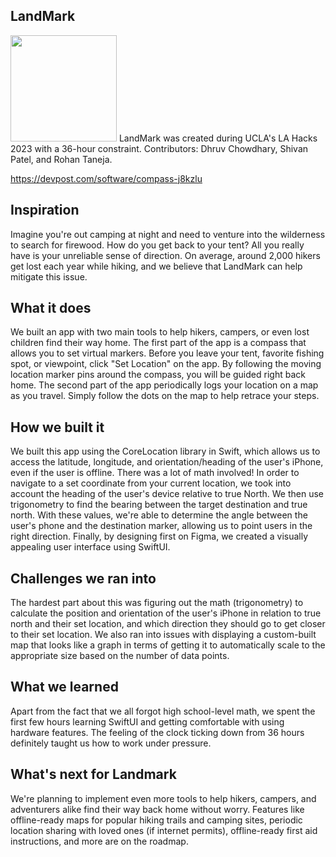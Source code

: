## LandMark
<img src="https://github.com/dhruvchowdhary/LandMark/blob/main/Compass/Compass/Assets.xcassets/AppIcon.appiconset/appicon.jpg" width="170">
LandMark was created during UCLA's LA Hacks 2023 with a 36-hour constraint. Contributors: Dhruv Chowdhary, Shivan Patel, and Rohan Taneja.

https://devpost.com/software/compass-j8kzlu

## Inspiration
Imagine you're out camping at night and need to venture into the wilderness to search for firewood. How do you get back to your tent? All you really have is your unreliable sense of direction. On average, around 2,000 hikers get lost each year while hiking, and we believe that LandMark can help mitigate this issue.

## What it does
We built an app with two main tools to help hikers, campers, or even lost children find their way home. The first part of the app is a compass that allows you to set virtual markers. Before you leave your tent, favorite fishing spot, or viewpoint, click "Set Location" on the app. By following the moving location marker pins around the compass, you will be guided right back home. The second part of the app periodically logs your location on a map as you travel. Simply follow the dots on the map to help retrace your steps.

## How we built it
We built this app using the CoreLocation library in Swift, which allows us to access the latitude, longitude,  and orientation/heading of the user's iPhone, even if the user is offline. There was a lot of math involved! In order to navigate to a set coordinate from your current location, we took into account the heading of the user's device relative to true North. We then use trigonometry to find the bearing between the target destination and true north. With these values, we're able to determine the angle between the user's phone and the destination marker, allowing us to point users in the right direction. Finally, by designing first on Figma, we created a visually appealing user interface using SwiftUI.

## Challenges we ran into
The hardest part about this was figuring out the math (trigonometry) to calculate the position and orientation of the user's iPhone in relation to true north and their set location, and which direction they should go to get closer to their set location. We also ran into issues with displaying a custom-built map that looks like a graph in terms of getting it to automatically scale to the appropriate size based on the number of data points.

## What we learned
Apart from the fact that we all forgot high school-level math, we spent the first few hours learning SwiftUI and getting comfortable with using hardware features. The feeling of the clock ticking down from 36 hours definitely taught us how to work under pressure.

## What's next for Landmark
We're planning to implement even more tools to help hikers, campers, and adventurers alike find their way back home without worry. Features like offline-ready maps for popular hiking trails and camping sites, periodic location sharing with loved ones (if internet permits), offline-ready first aid instructions, and more are on the roadmap.
